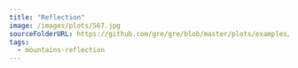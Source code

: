 ```yaml
---
title: "Reflection"
image: /images/plots/567.jpg
sourceFolderURL: https://github.com/gre/gre/blob/master/plots/examples/566/index.mjs
tags:
  - mountains-reflection
---
```

